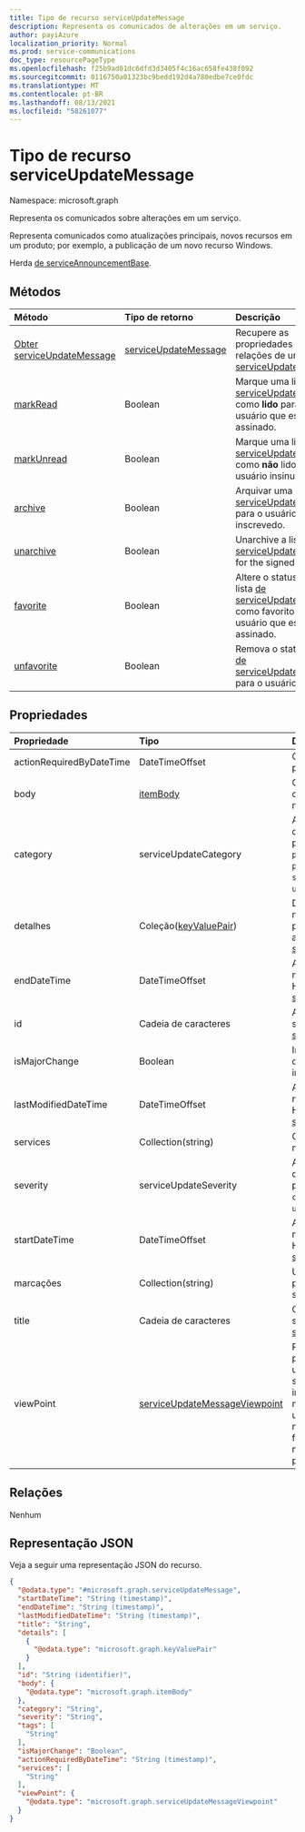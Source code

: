 ```yaml
---
title: Tipo de recurso serviceUpdateMessage
description: Representa os comunicados de alterações em um serviço.
author: payiAzure
localization_priority: Normal
ms.prod: service-communications
doc_type: resourcePageType
ms.openlocfilehash: f25b9ad01dc6dfd3d3405f4c16ac658fe438f092
ms.sourcegitcommit: 0116750a01323bc9bedd192d4a780edbe7ce0fdc
ms.translationtype: MT
ms.contentlocale: pt-BR
ms.lasthandoff: 08/13/2021
ms.locfileid: "58261077"
---
```

# <a name="serviceupdatemessage-resource-type"></a>Tipo de recurso serviceUpdateMessage

Namespace: microsoft.graph

Representa os comunicados sobre alterações em um serviço.

Representa comunicados como atualizações principais, novos recursos em um produto; por exemplo, a publicação de um novo recurso Windows.

Herda [de serviceAnnouncementBase](../resources/serviceannouncementbase.md).

## <a name="methods"></a>Métodos
|Método|Tipo de retorno|Descrição|
|:---|:---|:---|
|[Obter serviceUpdateMessage](../api/serviceupdatemessage-get.md)|[serviceUpdateMessage](../resources/serviceupdatemessage.md)|Recupere as propriedades e as relações de um [objeto serviceUpdateMessage.](../resources/serviceupdatemessage.md) |
|[markRead](../api/serviceupdatemessage-markread.md)|Boolean|Marque uma lista [de serviceUpdateMessage](../resources/serviceupdatemessage.md)s como **lido** para o usuário que está assinado.|
|[markUnread](../api/serviceupdatemessage-markunread.md)|Boolean|Marque uma lista [de serviceUpdateMessage](../resources/serviceupdatemessage.md)s como **não** lido para o usuário insinuável.|
|[archive](../api/serviceupdatemessage-archive.md)|Boolean|Arquivar uma lista [de serviceUpdateMessage](../resources/serviceupdatemessage.md)s para o usuário inscrevedo.|
|[unarchive](../api/serviceupdatemessage-unarchive.md)|Boolean|Unarchive a list of [serviceUpdateMessage](../resources/serviceupdatemessage.md)s for the signed in user.|
|[favorite](../api/serviceupdatemessage-favorite.md)|Boolean|Altere o status de uma lista [de serviceUpdateMessage](../resources/serviceupdatemessage.md)s como favorito para o usuário que está assinado.|
|[unfavorite](../api/serviceupdatemessage-unfavorite.md)|Boolean|Remova o status favorito [de serviceUpdateMessage](../resources/serviceupdatemessage.md)s para o usuário instituto.|

## <a name="properties"></a>Propriedades
|Propriedade|Tipo|Descrição|
|:---|:---|:---|
|actionRequiredByDateTime|DateTimeOffset|O prazo esperado da ação para a mensagem.|
|body|[itemBody](../resources/itembody.md)|O tipo de conteúdo e o conteúdo do corpo da mensagem de serviço.|
|category|serviceUpdateCategory|A categoria de mensagem de serviço. Os valores possíveis são: `preventOrFixIssue`, `planForChange`, `stayInformed`, `unknownFutureValue`.|
|detalhes|Coleção([keyValuePair](../resources/keyvaluepair.md))|Detalhes adicionais sobre a mensagem de serviço. Essa propriedade não dá suporte a filtros. Herdado [do serviceAnnouncementBase](../resources/serviceannouncementbase.md).|
|endDateTime|DateTimeOffset|A hora de término da mensagem de serviço. Herdado [do serviceAnnouncementBase](../resources/serviceannouncementbase.md).|
|id|Cadeia de caracteres|A id da mensagem de serviço. Herdado [do serviceAnnouncementBase](../resources/serviceannouncementbase.md).|
|isMajorChange|Boolean|Indica se a mensagem descreve uma atualização importante para o serviço.|
|lastModifiedDateTime|DateTimeOffset|A última hora modificada da mensagem de serviço. Herdado [do serviceAnnouncementBase](../resources/serviceannouncementbase.md).|
|services|Collection(string)|Os serviços afetados pela mensagem de serviço.|
|severity|serviceUpdateSeverity|A gravidade da mensagem de serviço. Os valores possíveis são: `normal`, `high`, `critical`, `unknownFutureValue`.|
|startDateTime|DateTimeOffset|A hora de início da mensagem de serviço. Herdado [do serviceAnnouncementBase](../resources/serviceannouncementbase.md).|
|marcações|Collection(string)|Uma coleção de marcas para a mensagem de serviço.|
|title|Cadeia de caracteres|O título da mensagem de serviço. Herdado [do serviceAnnouncementBase](../resources/serviceannouncementbase.md).|
|viewPoint|[serviceUpdateMessageViewpoint](../resources/serviceupdatemessageviewpoint.md)|Representa os dados de pontos de exibição do usuário da mensagem de serviço. Esses dados incluem o status da mensagem, como se o usuário arquivou, leu ou marcou a mensagem como favorita. Essa propriedade é nula quando acessada com permissões de aplicativo.|

## <a name="relationships"></a>Relações
Nenhum

## <a name="json-representation"></a>Representação JSON
Veja a seguir uma representação JSON do recurso.
<!-- {
  "blockType": "resource",
  "keyProperty": "id",
  "@odata.type": "microsoft.graph.serviceUpdateMessage",
  "openType": false
}
-->
``` json
{
  "@odata.type": "#microsoft.graph.serviceUpdateMessage",
  "startDateTime": "String (timestamp)",
  "endDateTime": "String (timestamp)",
  "lastModifiedDateTime": "String (timestamp)",
  "title": "String",
  "details": [
    {
      "@odata.type": "microsoft.graph.keyValuePair"
    }
  ],
  "id": "String (identifier)",
  "body": {
    "@odata.type": "microsoft.graph.itemBody"
  },
  "category": "String",
  "severity": "String",
  "tags": [
    "String"
  ],
  "isMajorChange": "Boolean",
  "actionRequiredByDateTime": "String (timestamp)",
  "services": [
    "String"
  ],
  "viewPoint": {
    "@odata.type": "microsoft.graph.serviceUpdateMessageViewpoint"
  }
}
```

